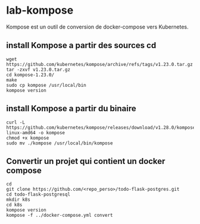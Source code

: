 # lab-kompose
Kompose est un outil de conversion de docker-compose vers Kubernetes.

## install Kompose a partir des sources cd
```shell 
wget https://github.com/kubernetes/kompose/archive/refs/tags/v1.23.0.tar.gz
tar -zxvf v1.23.0.tar.gz
cd kompose-1.23.0/
make
sudo cp kompose /usr/local/bin
kompose version
```
## install Kompose a partir du binaire
```shell
curl -L https://github.com/kubernetes/kompose/releases/download/v1.28.0/kompose-linux-amd64 -o kompose
chmod +x kompose
sudo mv ./kompose /usr/local/bin/kompose
````

## Convertir un projet qui contient  un docker compose
```shell
cd
git clone https://github.com/<repo_perso>/todo-flask-postgres.git
cd todo-flask-postgresql
mkdir k8s
cd k8s
kompose version
kompose -f ../docker-compose.yml convert
```
